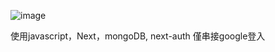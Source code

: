 ![image](https://github.com/user-attachments/assets/f596ceb8-338a-4991-b2ff-a6dcd909e0dd)

使用javascript，Next，mongoDB, next-auth 僅串接google登入
